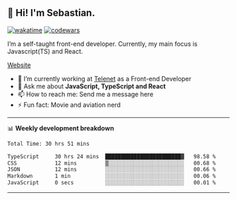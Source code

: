 ## 👋 Hi! I'm Sebastian.

[![wakatime](https://wakatime.com/badge/user/df0036c6-328a-4a39-be9b-e49417ed22a1.svg)](https://wakatime.com/@df0036c6-328a-4a39-be9b-e49417ed22a1)
[![codewars](https://www.codewars.com/users/sebavuye/badges/small)](https://www.codewars.com/users/sebavuye)

I’m a self-taught front-end developer. Currently, my main focus is Javascript(TS) and React.

[Website](https://sebastianvuye.be)

- 🔭 I’m currently working at [Telenet](https://telenet.be/) as a Front-end Developer
- 💬 Ask me about **JavaScript, TypeScript and React**
- 📫 How to reach me: Send me a message here
- ⚡ Fun fact: Movie and aviation nerd

-------

📊 **Weekly development breakdown**

<!--START_SECTION:waka-->

```txt
Total Time: 30 hrs 51 mins

TypeScript     30 hrs 24 mins  ████████████████████████▓   98.58 %
CSS            12 mins         ▒░░░░░░░░░░░░░░░░░░░░░░░░   00.68 %
JSON           12 mins         ░░░░░░░░░░░░░░░░░░░░░░░░░   00.66 %
Markdown       1 min           ░░░░░░░░░░░░░░░░░░░░░░░░░   00.06 %
JavaScript     0 secs          ░░░░░░░░░░░░░░░░░░░░░░░░░   00.01 %
```

<!--END_SECTION:waka-->
-------
